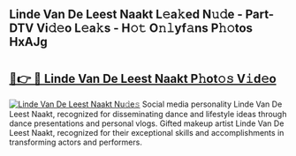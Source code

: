 ## Linde Van De Leest Naakt L𝚎a𝚔ed N𝚞𝚍e - Part-DTV Vi𝚍𝚎o L𝚎a𝚔s - H𝚘𝚝 O𝚗𝚕yf𝚊ns P𝚑𝚘tos HxAJg

# <h2><a href="http://kf95jl.oniu.top/?m=Linde+Van+De+Leest+Naakt">🔗👉 🔴 Linde Van De Leest Naakt P𝚑ot𝚘𝚜 V𝚒d𝚎o</a></h2>

[![Linde Van De Leest Naakt Nu𝚍e𝚜](https://i.imgur.com/0qMVB7G.gif)](http://kf95jl.oniu.top/?m=Linde+Van+De+Leest+Naakt)
Social media personality Linde Van De Leest Naakt, recognized for disseminating dance and lifestyle ideas through dance presentations and personal vlogs. Gifted makeup artist Linde Van De Leest Naakt, recognized for their exceptional skills and accomplishments in transforming actors and performers.  
